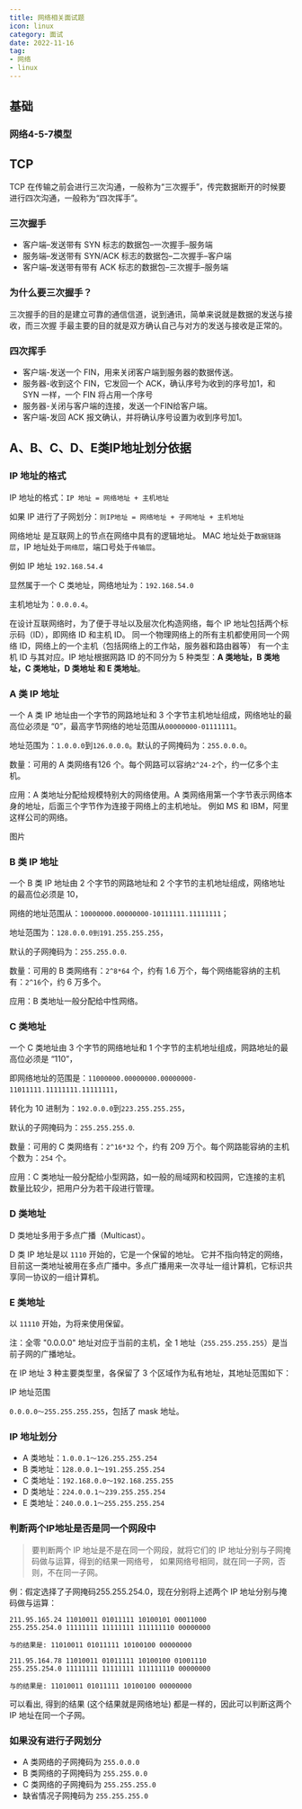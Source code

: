 ```yaml
---
title: 网络相关面试题
icon: linux
category: 面试
date: 2022-11-16
tag:
- 网络
- linux
---
```


## 基础

### 网络4-5-7模型


## TCP

TCP 在传输之前会进行三次沟通，一般称为“三次握手”，传完数据断开的时候要进行四次沟通，一般称为“四次挥手”。

### 三次握手

- 客户端–发送带有 SYN 标志的数据包–⼀次握⼿–服务端
- 服务端–发送带有 SYN/ACK 标志的数据包–⼆次握⼿–客户端
- 客户端–发送带有带有 ACK 标志的数据包–三次握⼿–服务端

### 为什么要三次握⼿？

三次握⼿的⽬的是建⽴可靠的通信信道，说到通讯，简单来说就是数据的发送与接收，⽽三次握
⼿最主要的⽬的就是双⽅确认⾃⼰与对⽅的发送与接收是正常的。

### 四次挥手

- 客户端-发送⼀个 FIN，⽤来关闭客户端到服务器的数据传送。
- 服务器-收到这个 FIN，它发回⼀个 ACK，确认序号为收到的序号加1，和 SYN ⼀样，⼀个 FIN 将占⽤⼀个序号
- 服务器-关闭与客户端的连接，发送⼀个FIN给客户端。
- 客户端-发回 ACK 报⽂确认，并将确认序号设置为收到序号加1。

## A、B、C、D、E类IP地址划分依据

### IP 地址的格式

IP 地址的格式：`IP 地址 = 网络地址 + 主机地址`

如果 IP 进行了子网划分：`则IP地址 = 网络地址 + 子网地址 + 主机地址`

网络地址 是互联网上的节点在网络中具有的逻辑地址。
MAC 地址处于`数据链路层`，IP 地址处于`网络层`，端口号处于`传输层`。

例如 IP 地址 `192.168.54.4`

显然属于一个 C 类地址，网络地址为：`192.168.54.0`

主机地址为：`0.0.0.4`。

在设计互联网络时，为了便于寻址以及层次化构造网络，每个 IP 地址包括两个标示码（ID），即网络 ID 和主机 ID。
同一个物理网络上的所有主机都使用同一个网络 ID，网络上的一个主机（包括网络上的工作站，服务器和路由器等）
有一个主机 ID 与其对应。IP 地址根据网路 ID 的不同分为 5 种类型：**A 类地址，B 类地址，C 类地址，D 类地址 和 E 类地址**。

### A 类 IP 地址

一个 A 类 IP 地址由一个字节的网路地址和 3 个字节主机地址组成，网络地址的最高位必须是 “0”，最高字节网络的地址范围从`00000000-01111111`。

地址范围为：`1.0.0.0`到`126.0.0.0`。默认的子网掩码为：`255.0.0.0`。

数量：可用的 A 类网络有126 个。每个网路可以容纳`2^24-2`个，约一亿多个主机。

应用：A 类地址分配给规模特别大的网络使用。A 类网络用第一个字节表示网络本身的地址，后面三个字节作为连接于网络上的主机地址。
例如 MS 和 IBM，阿里这样公司的网络。

图片

### B 类 IP 地址

一个 B 类 IP 地址由 2 个字节的网路地址和 2 个字节的主机地址组成，网络地址的最高位必须是 10，

网络的地址范围从：`10000000.00000000-10111111.11111111`；

地址范围为：`128.0.0.0到191.255.255.255`，

默认的子网掩码为：`255.255.0.0`.

数量：可用的 B 类网络有：`2^8*64` 个，约有 1.6 万个，每个网络能容纳的主机有：`2^16`个，约 6 万多个。

应用：B 类地址一般分配给中性网络。

### C 类地址

一个 C 类地址由 3 个字节的网络地址和 1 个字节的主机地址组成，网路地址的最高位必须是 “110”，

即网络地址的范围是：`11000000.00000000.00000000-11011111.11111111.11111111`，

转化为 10 进制为：`192.0.0.0`到`223.255.255.255`，

默认的子网掩码为：`255.255.255.0`.

数量：可用的 C 类网络有：`2^16*32` 个，约有 209 万个。每个网路能容纳的主机个数为：`254` 个。

应用：C 类地址一般分配给小型网路，如一般的局域网和校园网，它连接的主机数量比较少，把用户分为若干段进行管理。

### D 类地址

D 类地址多用于多点广播（Multicast）。

D 类 IP 地址是以 `1110` 开始的，它是一个保留的地址。
它并不指向特定的网络，目前这一类地址被用在多点广播中。多点广播用来一次寻址一组计算机，它标识共享同一协议的一组计算机。

### E 类地址

以 `11110` 开始，为将来使用保留。

注：全零 "0.0.0.0" 地址对应于当前的主机，全 1 地址（`255.255.255.255`）是当前子网的广播地址。

在 IP 地址 3 种主要类型里，各保留了 3 个区域作为私有地址，其地址范围如下：

IP 地址范围

`0.0.0.0～255.255.255.255`，包括了 mask 地址。

### IP 地址划分

- A 类地址：`1.0.0.1～126.255.255.254`
- B 类地址：`128.0.0.1～191.255.255.254`
- C 类地址：`192.168.0.0～192.168.255.255`
- D 类地址：`224.0.0.1～239.255.255.254`
- E 类地址：`240.0.0.1～255.255.255.254`

### 判断两个IP地址是否是同一个网段中

> 要判断两个 IP 地址是不是在同一个网段，就将它们的 IP 地址分别与子网掩码做与运算，得到的结果一网络号，
如果网络号相同，就在同一子网，否则，不在同一子网。

例：假定选择了子网掩码255.255.254.0，现在分别将上述两个 IP 地址分别与掩码做与运算：

```
211.95.165.24 11010011 01011111 10100101 00011000
255.255.254.0 11111111 11111111 111111110 00000000

与的结果是: 11010011 01011111 10100100 00000000
```

```
211.95.164.78 11010011 01011111 10100100 01001110
255.255.254.0 11111111 11111111 111111110 00000000

与的结果是: 11010011 01011111 10100100 00000000
```

可以看出, 得到的结果 (这个结果就是网络地址) 都是一样的，因此可以判断这两个 IP 地址在同一个子网。

### 如果没有进行子网划分

- A 类网络的子网掩码为 `255.0.0.0`
- B 类网络的子网掩码为 `255.255.0.0`
- C 类网络的子网掩码为 `255.255.255.0`
- 缺省情况子网掩码为 `255.255.255.0`

